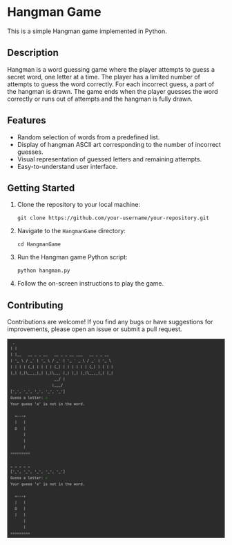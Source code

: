 # Hangman Game
This is a simple Hangman game implemented in Python.


## Description
Hangman is a word guessing game where the player attempts to guess a secret word, one letter at a time. The player has a limited number of attempts to guess the word correctly. For each incorrect guess, a part of the hangman is drawn. The game ends when the player guesses the word correctly or runs out of attempts and the hangman is fully drawn.

## Features
- Random selection of words from a predefined list.
- Display of hangman ASCII art corresponding to the number of incorrect guesses.
- Visual representation of guessed letters and remaining attempts.
- Easy-to-understand user interface.

## Getting Started
1. Clone the repository to your local machine:

   ```
   git clone https://github.com/your-username/your-repository.git
   ```

2. Navigate to the `HangmanGame` directory:

   ```
   cd HangmanGame
   ```

3. Run the Hangman game Python script:

   ```
   python hangman.py
   ```

4. Follow the on-screen instructions to play the game.

## Contributing

Contributions are welcome! If you find any bugs or have suggestions for improvements, please open an issue or submit a pull request.

![Hangman Image](Day2-HangmanGame/assets/1.png)
